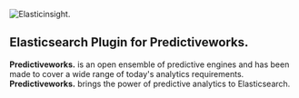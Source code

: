 ![Elasticinsight.](https://raw.githubusercontent.com/skrusche63/elastic-insight/master/images/elasticinsight.png)

## Elasticsearch Plugin for Predictiveworks.

**Predictiveworks.** is an open ensemble of predictive engines and has been made to cover a wide range of today's analytics requirements. 
**Predictiveworks.**  brings the power of predictive analytics to Elasticsearch.
